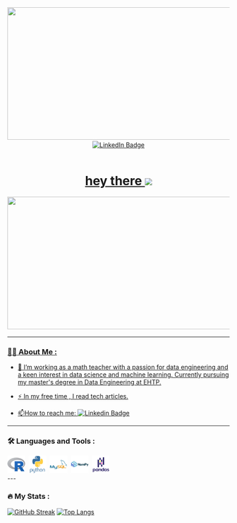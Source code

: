 <div id="header" align="center">
   <img src="https://media.giphy.com/media/dWesBcTLavkZuG35MI/giphy.gif" width="600" height="300"/>
</div>
<div id="badges">
  <a href="https://www.linkedin.com/in/ayoub-chnaida-b7357b195/">
    <div id="header" align="center">
    <img src="https://img.shields.io/badge/LinkedIn-blue?style=for-the-badge&logo=linkedin&logoColor=white" alt="LinkedIn Badge"/>
  </div>
  <div id="header" align="center">
  <img src="https://komarev.com/ghpvc/?username=ayoubchnaida&style=flat-square&color=blue" alt=""/>
</div>
    <h1>
      <div id="header" align="center">
  hey there
  <img src="https://media.giphy.com/media/hvRJCLFzcasrR4ia7z/giphy.gif" width="30px"/>
</h1>
<div align="center">
  <img src="https://media.giphy.com/media/v1.Y2lkPTc5MGI3NjExNjJjODBhYjlmNjU0OWVkNjQ3YzI3YzBjNzU2YjMxZjFkM2YwYzNiNiZlcD12MV9pbnRlcm5hbF9naWZzX2dpZklkJmN0PWc/vgd2aXjyeUkgUTnfjg/giphy.gif" width="600" height="300"/>
</div>
       
---      
       
### :woman_technologist: About Me :
       
- :telescope: I’m working as a math teacher with a passion for data engineering and a keen interest in data science and machine learning. Currently pursuing my master's degree in Data Engineering at EHTP.
       
- :zap: In my free time , I read tech articles.

- :mailbox:How to reach me: [![Linkedin Badge](https://img.shields.io/badge/-CHNAIDA-blue?style=flat&logo=Linkedin&logoColor=white)](https://www.linkedin.com/in/ayoub-chnaida-b7357b195/)
---
### :hammer_and_wrench: Languages and Tools :
<div>
  <img src="https://github.com/devicons/devicon/blob/master/icons/r/r-original.svg" title="R" alt="R" width="40" height="40"/>&nbsp;
  <img src="https://github.com/devicons/devicon/blob/master/icons/python/python-original-wordmark.svg" title="python" alt="python" width="40" height="40"/>&nbsp;
  <img src="https://github.com/devicons/devicon/blob/master/icons/mysql/mysql-original-wordmark.svg" title="mysql" alt="mysql" width="40" height="40"/>&nbsp;
  <img src="https://github.com/devicons/devicon/blob/master/icons/numpy/numpy-original-wordmark.svg" title="numpy" alt="numpy" width="40" height="40"/>&nbsp;
  <img src="https://github.com/devicons/devicon/blob/master/icons/pandas/pandas-original-wordmark.svg" title="pandas" alt="pandas" width="40" height="40"/>&nbsp;
</div>
---

### :fire: My Stats :
[![GitHub Streak](http://github-readme-streak-stats.herokuapp.com?user=ayoubchnaida&theme=dark&background=000000)](https://git.io/streak-stats)
[![Top Langs](https://github-readme-stats.vercel.app/api/top-langs/?username=ayoubchnaida)](https://github.com/anuraghazra/github-readme-stats)
